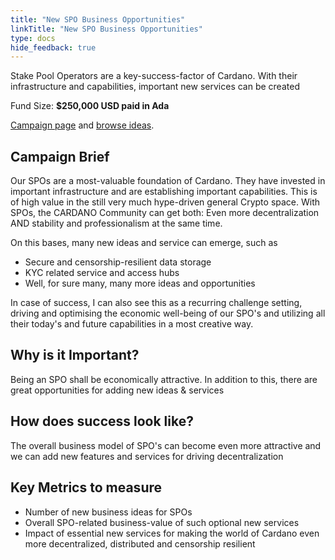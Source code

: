 ```yaml
---
title: "New SPO Business Opportunities"
linkTitle: "New SPO Business Opportunities"
type: docs
hide_feedback: true
---
```

Stake Pool Operators are a key-success-factor of Cardano. With their infrastructure and capabilities, important new services can be created

Fund Size: **$250,000 USD paid in Ada**

[Campaign page](https://cardano.ideascale.com/a/campaign-home/26245) and [browse ideas](https://cardano.ideascale.com/a/ideas/top/campaign-filter/byids/campaigns/26245/stage/unspecified).

## Campaign Brief
Our SPOs are a most-valuable foundation of Cardano. They have invested in important infrastructure and are establishing important capabilities. This is of high value in the still very much hype-driven general Crypto space. With SPOs, the CARDANO Community can get both: Even more decentralization AND stability and professionalism at the same time.

On this bases, many new ideas and service can emerge, such as

- Secure and censorship-resilient data storage
- KYC related service and access hubs
- Well, for sure many, many more ideas and opportunities

In case of success, I can also see this as a recurring challenge setting, driving and optimising the economic well-being of our SPO's and utilizing all their today's and future capabilities in a most creative way.

## Why is it Important?
Being an SPO shall be economically attractive. In addition to this, there are great opportunities for adding new ideas & services

## How does success look like?
The overall business model of SPO's can become even more attractive and we can add new features and services for driving decentralization
## Key Metrics to measure
- Number of new business ideas for SPOs
- Overall SPO-related business-value of such optional new services
- Impact of essential new services for making the world of Cardano even more decentralized, distributed and censorship resilient
